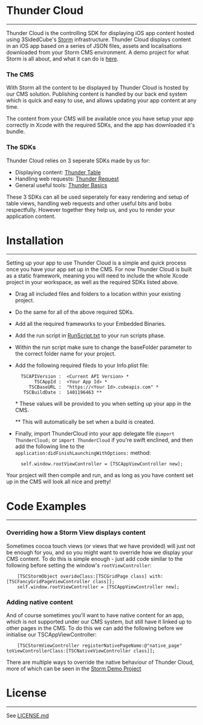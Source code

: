 # Thunder Cloud
---

Thunder Cloud is the controlling SDK for displaying iOS app content hosted using 3SidedCube's [Storm](http://3cu.be/storm) infrastructure. Thunder Cloud displays content in an iOS app based on a series of JSON files, assets and localisations downloaded from your Storm CMS environment. A demo project for what Storm is all about, and what it can do is [here](https://github.com/3sidedcube/iOS-Storm-Demo).

### The CMS


With Storm all the content to be displayed by Thunder Cloud is hosted by our CMS solution. Publishing content is handled by our back end system which is quick and easy to use, and allows updating your app content at any time.

The content from your CMS will be available once you have setup your app correctly in Xcode with the required SDKs, and the app has downloaded it's bundle.

### The SDKs


Thunder Cloud relies on 3 seperate SDKs made by us for: 

+ Displaying content: [Thunder Table](https://github.com/3sidedcube/iOS-ThunderTable)
+ Handling web requests: [Thunder Request](https://github.com/3sidedcube/iOS-ThunderRequest)
+ General useful tools: [Thunder Basics](https://github.com/3sidedcube/iOS-ThunderBasics/tree/master/ThunderBasics)

These 3 SDKs can all be used seperately for easy rendering and setup of table views, handling web requests and other useful bits and bobs respectfully. However together they help us, and you to render your application content.

# Installation
---

Setting up your app to use Thunder Cloud is a simple and quick process once you have your app set up in the CMS. For now Thunder Cloud is built as a static framework, meaning you will need to include the whole Xcode project in your workspace, as well as the required SDKs listed above.

+ Drag all included files and folders to a location within your existing project.
+ Do the same for all of the above required SDKs.
+ Add all the required frameworks to your Embedded Binaries.
+ Add the run script in [RunScript.txt](RunScript.txt]) to your run scripts phase.
+ Within the run script make sure to change the baseFolder parameter to the correct folder name for your project.
+ Add the following required fileds to your Info.plist file:

		TSCAPIVersion :  <Current API Version> *
	         TSCAppId :  <Your App Id> *
	       TSCBaseURL :  "https://<Your Id>.cubeapis.com" *
	  	 TSCBuildDate :  1401196463 **

	\* These values will be provided to you when setting up your app in the CMS.

	\*\* This will automatically be set when a build is created.
+ Finally, import ThunderCloud into your app delegate file `@import ThunderCloud;` or `import ThunderCloud` if you're swift enclined, and then add the following line to the `application:didFinishLaunchingWithOptions:` method:
	
		self.window.rootViewController = [TSCAppViewController new];

Your project will then compile and run, and as long as you have content set up in the CMS will look all nice and pretty!

# Code Examples
---
### Overriding how a Storm View displays content

Sometimes cocoa touch views (or views that we have provided) will just not be enough for you, and so you might want to override how we display your CMS content. To do this is simple enough - just add code similar to the following before setting the window's `rootViewController`:

		[TSCStormObject overideClass:[TSCGridPage class] with:[TSCFancyGridPageViewController class]];
		self.window.rootViewController = [TSCAppViewController new];
### Adding native content

And of course sometimes you'll want to have native content for an app, which is not supported under our CMS system, but still have it linked up to other pages in the CMS. To do this we can add the following before we initialise our TSCAppViewController:

		[TSCStormViewController registerNativePageName:@"native_page" toViewControllerClass:[TSCNativeViewController class]];
		
There are multiple ways to override the native behaviour of Thunder Cloud, more of which can be seen in the [Storm Demo Project](https://github.com/3sidedcube/iOS-Storm-Demo)


# License
---
See [LICENSE.md](LICENSE.md)
